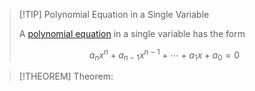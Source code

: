 >[!TIP] Polynomial Equation in a Single Variable
>
>A [polynomial equation](Polynomial%20Equation.md) in a single variable has the form
>
>$$a_n x^n + a_{n-1} x^{n-1} + \cdots + a_1 x + a_0 = 0$$
>

>[!THEOREM] Theorem: 